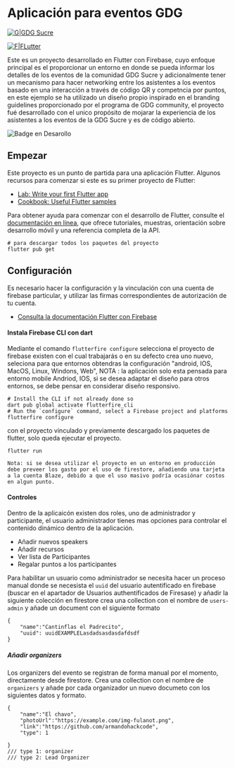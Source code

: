 # Aplicación para eventos GDG

[![G|GDG Sucre](https://res.cloudinary.com/startup-grind/image/upload/dpr_2.0,fl_sanitize/v1/gcs/platform-data-goog/contentbuilder/logo_dark_QmPdj9K.svg)](https://gdg.community.dev/gdg-sucre/)

[![F|FLutter](https://storage.googleapis.com/cms-storage-bucket/6a07d8a62f4308d2b854.svg)](https://docs.flutter.dev/)


Este es un proyecto desarrollado en Flutter con Firebase, cuyo enfoque principal es el proporcionar un entorno en donde se pueda informar los detalles de los eventos de la comunidad GDG Sucre y adicionalmente tener un mecanismo para hacer networking entre los asistentes a los eventos basado en una interacción a través de código QR y competncia por puntos, en este ejemplo se ha utilizado un diseño propio inspirado en el branding guidelines proporcionado por el programa de GDG community, el proyecto fué desarrollado con el unico propósito de mojarar la experiencia de los asistentes a los eventos de la GDG Sucre y es de código abierto.

![Badge en Desarollo](https://img.shields.io/badge/STATUS-EN%20DESAROLLO-green)
## Empezar
Este proyecto es un punto de partida para una aplicación Flutter.
Algunos recursos para comenzar si este es su primer proyecto de Flutter:

- [Lab: Write your first Flutter app](https://docs.flutter.dev/get-started/codelab)
- [Cookbook: Useful Flutter samples](https://docs.flutter.dev/cookbook)

Para obtener ayuda para comenzar con el desarrollo de Flutter, consulte el
[documentación en línea](https://docs.flutter.dev/), que ofrece tutoriales,
muestras, orientación sobre desarrollo móvil y una referencia completa de la API.
```
# para descargar todos los paquetes del proyecto
flutter pub get
```

## Configuración
Es necesario hacer la configuración y la vinculación con una cuenta de firebase particular, y utilizar las firmas correspondientes de autorización de tu cuenta.
 - [Consulta la documentación Flutter con Firebase](https://firebase.flutter.dev/docs/overview)

#### Instala Firebase CLI con dart
Mediante el comando `flutterfire configure` selecciona el proyecto de firebase existen con el cual trabajarás o en su defecto crea uno nuevo, seleciona para que entornos obtendras la configuración 
"android, IOS, MacOS, Linux, Windons, Web", NOTA : la aplicación solo esta pensada para entorno mobile Andriod, IOS, si se desea adaptar el diseño para otros entornos, se debe pensar en considerar diseño responsivo.
```
# Install the CLI if not already done so
dart pub global activate flutterfire_cli
# Run the `configure` command, select a Firebase project and platforms
flutterfire configure
```
con el proyecto vinculado y previamente descargado los paquetes de flutter, solo queda ejecutar el proyecto. 
```
flutter run
```

`Nota: si se desea utilizar el proyecto en un entorno en producción debe preveer los gasto por el uso de firestore, añadiendo una tarjeta a la cuenta Blaze, debido a que el uso masivo podría ocasiónar costos en algun punto.`

#### Controles
Dentro de la aplicaicón existen dos roles, uno de administrador y participante, el usuario administrador tienes mas opciones para controlar el contenido dinámico dentro de la aplicación.
- Añadir nuevos speakers
- Añadir recursos
- Ver lista de Participantes
- Regalar puntos a los participantes

Para habilitar un usuario como administrador se necesita hacer un proceso manual
donde se necesista el `uuid` del usuario autentificado en firebase (buscar en el apartador de Usuarios authentificados de Firesase)
y añadir la siguiente colección en firestore
crea una collection con el nombre de `users-admin` y añade un document con el siguiente formato
```
{
    "name":"Cantinflas el Padrecito",
    "uuid": uuidEXAMPLELasdadsasdasdafdsdf
}
```
##### Añadir organizers
Los organizers del evento se registran de forma manual por el momento, directamente desde firestore.
Crea una collection con el nombre de `organizers` y añade por cada organizador un nuevo documeto con los siguientes datos y formato.
```
{
    "name":"El chavo",
    "photoUrl":"https://example.com/img-fulanot.png",
    "link":"https://github.com/armandohackcode",
    "type": 1
    
}
/// type 1: organizer
/// type 2: Lead Organizer
```


